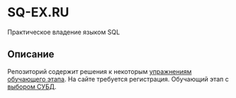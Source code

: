 # SQ-EX.RU

Практическое владение языком SQL

## Описание

Репозиторий содержит решения к некоторым [упражнениям обучающего этапа](http://sql-ex.ru/learn_exercises.php). На сайте требуется регистрация. Обучающий этап с [выбором СУБД](http://sql-ex.ru/exercises/index.php?act=learn).